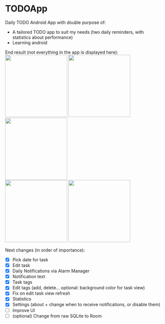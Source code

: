 # TODOApp
Daily TODO Android App with double purpose of: 
- A tailored TODO app to suit my needs (two daily reminders, with statistics about performance)
- Learning android 


End result (not everything in the app is displayed here):  
<img src="https://i.imgur.com/p027nUt.jpg" width="200">
<img src="https://i.imgur.com/rVO5Y48.jpg" width="200">
<img src="https://i.imgur.com/hgKM1dI.jpg" width="200">  
<img src="https://i.imgur.com/SUSPR2O.jpg" width="200">
<img src="https://i.imgur.com/R4U8k2k.jpg" width="200">

Next changes (in order of importance):
- [x] Pick date for task
- [x] Edit task
- [x] Daily Notifications via Alarm Manager
- [x] Notification text
- [x] Task tags
- [x] Edit tags (add, delete... optional: background color for task view)
- [x] Fix on edit task view refresh
- [x] Statistics
- [x] Settings (about + change when to receive notifications, or disable them)
- [ ] Improve UI
- [ ] (optional) Change from raw SQLite to Room
